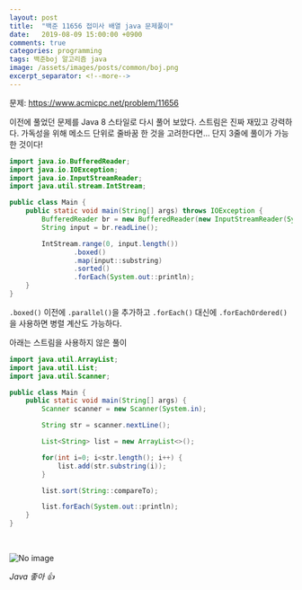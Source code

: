 ```yaml
---
layout: post
title:  "백준 11656 접미사 배열 java 문제풀이"
date:   2019-08-09 15:00:00 +0900
comments: true
categories: programming
tags: 백준boj 알고리즘 java
image: /assets/images/posts/common/boj.png
excerpt_separator: <!--more-->
---
```

문제: <https://www.acmicpc.net/problem/11656>

이전에 풀었던 문제를 Java 8 스타일로 다시 풀어 보았다.
스트림은 진짜 재밌고 강력하다. 가독성을 위해 메소드 단위로 줄바꿈 한 것을 고려한다면... 단지 3줄에 풀이가 가능한 것이다!
<!--more-->
```java
import java.io.BufferedReader;
import java.io.IOException;
import java.io.InputStreamReader;
import java.util.stream.IntStream;

public class Main {
    public static void main(String[] args) throws IOException {
        BufferedReader br = new BufferedReader(new InputStreamReader(System.in));
        String input = br.readLine();

        IntStream.range(0, input.length())
                .boxed()
                .map(input::substring)
                .sorted()
                .forEach(System.out::println);
    }
}
```
`.boxed()` 이전에 `.parallel()`을 추가하고 `.forEach()` 대신에 `.forEachOrdered()`을 사용하면 병렬 계산도 가능하다.

아래는 스트림을 사용하지 않은 풀이
```java 
import java.util.ArrayList;
import java.util.List;
import java.util.Scanner;

public class Main {
    public static void main(String[] args) {
        Scanner scanner = new Scanner(System.in);

        String str = scanner.nextLine();

        List<String> list = new ArrayList<>();

        for(int i=0; i<str.length(); i++) {
            list.add(str.substring(i));
        }

        list.sort(String::compareTo);

        list.forEach(System.out::println);
    }
}
```

&nbsp;

![No image](https://media.giphy.com/media/ip2GZs8rLxt8k/giphy.gif)

*Java 좋아 👍*